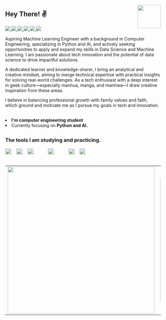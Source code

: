   <a
    href="https://arnaldorocha.github.io/portfolio/" 
    alt="Portfolio"
    target="_blank"
       >
    <img src="https://img.shields.io/badge/-Portfolio-009?style=flat-square&logo=Portfolio&logoColor=white&link"  width="75" align="right"/>
  </a>
  
   <h2 align="left">Hey There! ✌ </h2> 


<p align="left">
<a 
   href="http://api.whatsapp.com/send?1=pt_BR&phone=5542988297314" 
   alt="WhatsApp"
   target="_blank" 
   >  
  <img src="https://img.shields.io/badge/-Whatsapp-4CA143?style=flat-square&labelColor=4CA143&logo=whatsapp&logoColor=white&link" />
  </a>
  <a href="mailto:arnaldorochafilho@gmail.com"
     alt="https://mail.google.com"
     target="_blank"
     >
  </a>
  <a
     href="https://www.linkedin.com/in/arnaldo-rocha-filho-52ba03163/"
     alt="LinkedIn"
     Target="_blank"
     >
    <img src="https://img.shields.io/badge/-LinkedIn-blue?style=flat-square&logo=Linkedin&logoColor=white&link" />
  </a>
  <a
     href="https://github.com/arnaldorocha"
     alt="GitHub"
     target="_blank"
     >
    <img src="https://img.shields.io/badge/-Github-000?style=flat-square&logo=Github&logoColor=white&link" />
  </a>
    <a
    href="https://www.facebook.com/supernaldo/" 
    alt="Facebook"
    target="_blank"
  >
    <img src="https://img.shields.io/badge/-Facebook-006?style=flat-square&logo=Facebook&logoColor=white&link" />
  </a>
  <a
    href="https://www.instagram.com/arnaldorochafilho" 
    alt="Instagram"
    target="_blank"
       >
    <img src="https://img.shields.io/badge/-Instagram-993399?style=flat-square&logo=Instagram&logoColor=white&link" />
  </a>
    <a
    href="mailto:arnaldorochafilho@gmail.com" 
    alt="Gmail"
    target="_blank"
  >
    <img src="https://img.shields.io/badge/-Gmail-c14438?style=flat-square&logo=Gmail&logoColor=white&link=mailto:arnaldorochafilho@gmail.com" />
  </a>
 
 </p>
  
<p>
Aspiring Machine Learning Engineer with a background in Computer Engineering, specializing in Python and AI, and actively seeking opportunities to apply and expand my skills in Data Science and Machine Learning. I am passionate about tech innovation and the potential of data science to drive impactful solutions.

A dedicated learner and knowledge-sharer, I bring an analytical and creative mindset, aiming to merge technical expertise with practical insights for solving real-world challenges. As a tech enthusiast with a deep interest in geek culture—especially manhua, manga, and manhwa—I draw creative inspiration from these areas.

I believe in balancing professional growth with family values and faith, which ground and motivate me as I pursue my goals in tech and innovation.
 <br><br>
 <li><b>I'm computer engineering student</b> <br><li>Currently focusing on <b>Python and AI.</b>
</p>
 

 
<h2>
</h2>

  <h3 align="left">The tools I am studying and practicing.</h3>  
    
<p align="left">    
<img src="https://raw.githubusercontent.com/dhanishgajjar/vscode-icons/master/png/default_dark.png" width="20" > 
&nbsp&nbsp  
<img src="https://git-scm.com/images/logos/downloads/Git-Icon-1788C.png" width="20" > 
&nbsp&nbsp      
<img src="https://www.freeiconspng.com/uploads/git-github-hub-icon-25.png" width="20" >
&nbsp&nbsp    
<img src="https://logodownload.org/wp-content/uploads/2016/10/html5-logo-10.png" width="15" >
&nbsp&nbsp      
<img src="https://cdn.freebiesupply.com/logos/large/2x/css3-logo-png-transparent.png" width="20" >  
&nbsp&nbsp  
<img src="https://cdn.freelogovectors.net/wp-content/uploads/2020/11/javascript_logo-768x873.png" width="15" >   
&nbsp&nbsp  
<img src="https://encrypted-tbn0.gstatic.com/images?q=tbn:ANd9GcSG0buVZikwQdH17equTo0-26slJdRokdYIEK-iOQ1EYw&s" width="20" >   
&nbsp&nbsp      
<img src="https://cdn.iconscout.com/icon/free/png-512/c-programming-569564.png" width="20" >  
  <br><br>
  </p>
  
<center>
  <table>
    <tr>
      <td><img width="475px" align="left" src="https://github-readme-stats.vercel.app/api?username=arnaldorocha&amp;show_icons=true&amp;title_color=fff&amp;icon_color=79ff97&amp;text_color=9f9f9f&amp;bg_color=151515" style="max-width:100%;" /></td>
        <td><img width="400px" align="left" src="https://brandslogos.com/wp-content/uploads/images/large/python-logo.png" /></td>        
    </tr>   
  </table>
</center>

